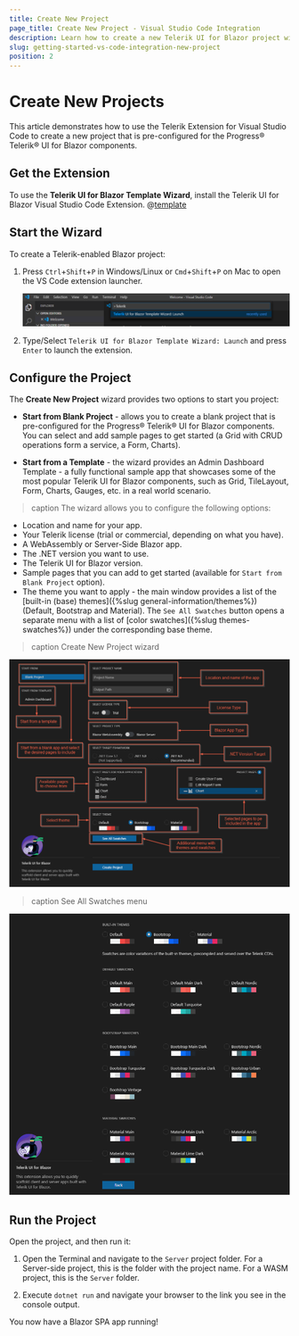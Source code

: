 ```yaml
---
title: Create New Project
page_title: Create New Project - Visual Studio Code Integration
description: Learn how to create a new Telerik UI for Blazor project with our Visual Studio Code Templates.
slug: getting-started-vs-code-integration-new-project
position: 2
---
```



# Create New Projects

This article demonstrates how to use the Telerik Extension for Visual Studio Code to create a new project that is pre-configured for the Progress&reg; Telerik&reg; UI for Blazor components.

## Get the Extension

To use the **Telerik UI for Blazor Template Wizard**, install the Telerik UI for Blazor Visual Studio Code Extension. @[template](/_contentTemplates/common/general-info.md#vs-code-x-download)

## Start the Wizard

To create a Telerik-enabled Blazor project:

1. Press `Ctrl`+`Shift`+`P` in Windows/Linux or `Cmd`+`Shift`+`P` on Mac to open the VS Code extension launcher.

    ![launch Telerik Blazor VS Code extension](images/launch-extension.png)

1. Type/Select `Telerik UI for Blazor Template Wizard: Launch` and press `Enter` to launch the extension.

## Configure the Project

The **Create New Project** wizard provides two options to start you project:

* **Start from Blank Project** - allows you to create a blank project that is pre-configured for the Progress® Telerik® UI for Blazor components. You can select and add sample pages to get started (a Grid with CRUD operations form a service, a Form, Charts).

* **Start from a Template** - the wizard provides an Admin Dashboard Template - a fully functional sample app that showcases some of the most popular Telerik UI for Blazor components, such as Grid, TileLayout, Form, Charts, Gauges, etc. in a real world scenario.

>caption The wizard allows you to configure the following options:

* Location and name for your app.
* Your Telerik license (trial or commercial, depending on what you have).
* A WebAssembly or Server-Side Blazor app.
* The .NET version you want to use.
* The Telerik UI for Blazor version.
* Sample pages that you can add to get started (available for `Start from Blank Project` option).
* The theme you want to apply - the main window provides a list of the [built-in (base) themes]({%slug general-information/themes%}) (Default, Bootstrap and Material). The `See All Swatches` button opens a separate menu with a list of [color swatches]({%slug themes-swatches%}) under the corresponding base theme.

>caption Create New Project wizard

![VS code wizard overview](images/vs-code-new-project-wizard.png)

>caption See All Swatches menu

![VS code wizard overview](images/vs-code-swatches-menu.png)


## Run the Project

Open the project, and then run it:

1. Open the Terminal and navigate to the `Server` project folder. For a Server-side project, this is the folder with the project name. For a WASM project, this is the `Server` folder.

1. Execute `dotnet run` and navigate your browser to the link you see in the console output.

You now have a Blazor SPA app running!

